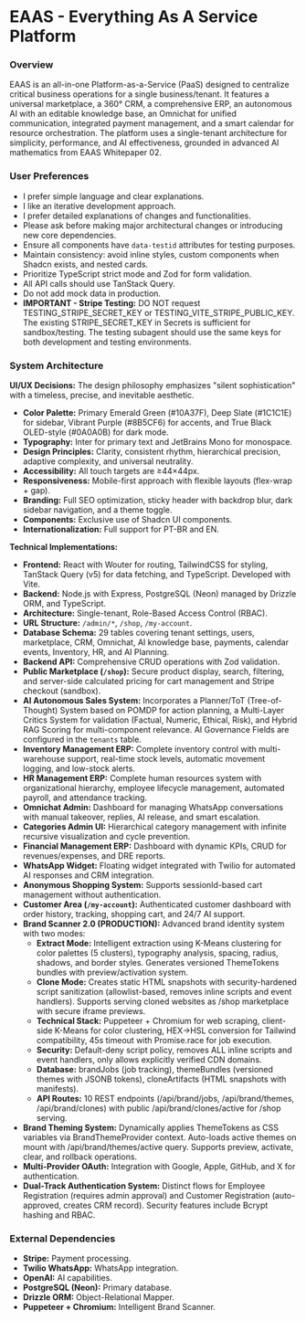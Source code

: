 # EAAS - Everything As A Service Platform

### Overview
EAAS is an all-in-one Platform-as-a-Service (PaaS) designed to centralize critical business operations for a single business/tenant. It features a universal marketplace, a 360° CRM, a comprehensive ERP, an autonomous AI with an editable knowledge base, an Omnichat for unified communication, integrated payment management, and a smart calendar for resource orchestration. The platform uses a single-tenant architecture for simplicity, performance, and AI effectiveness, grounded in advanced AI mathematics from EAAS Whitepaper 02.

### User Preferences
- I prefer simple language and clear explanations.
- I like an iterative development approach.
- I prefer detailed explanations of changes and functionalities.
- Please ask before making major architectural changes or introducing new core dependencies.
- Ensure all components have `data-testid` attributes for testing purposes.
- Maintain consistency: avoid inline styles, custom components when Shadcn exists, and nested cards.
- Prioritize TypeScript strict mode and Zod for form validation.
- All API calls should use TanStack Query.
- Do not add mock data in production.
- **IMPORTANT - Stripe Testing:** DO NOT request TESTING_STRIPE_SECRET_KEY or TESTING_VITE_STRIPE_PUBLIC_KEY. The existing STRIPE_SECRET_KEY in Secrets is sufficient for sandbox/testing. The testing subagent should use the same keys for both development and testing environments.

### System Architecture

**UI/UX Decisions:**
The design philosophy emphasizes "silent sophistication" with a timeless, precise, and inevitable aesthetic.
- **Color Palette:** Primary Emerald Green (#10A37F), Deep Slate (#1C1C1E) for sidebar, Vibrant Purple (#8B5CF6) for accents, and True Black OLED-style (#0A0A0B) for dark mode.
- **Typography:** Inter for primary text and JetBrains Mono for monospace.
- **Design Principles:** Clarity, consistent rhythm, hierarchical precision, adaptive complexity, and universal neutrality.
- **Accessibility:** All touch targets are ≥44×44px.
- **Responsiveness:** Mobile-first approach with flexible layouts (flex-wrap + gap).
- **Branding:** Full SEO optimization, sticky header with backdrop blur, dark sidebar navigation, and a theme toggle.
- **Components:** Exclusive use of Shadcn UI components.
- **Internationalization:** Full support for PT-BR and EN.

**Technical Implementations:**
- **Frontend:** React with Wouter for routing, TailwindCSS for styling, TanStack Query (v5) for data fetching, and TypeScript. Developed with Vite.
- **Backend:** Node.js with Express, PostgreSQL (Neon) managed by Drizzle ORM, and TypeScript.
- **Architecture:** Single-tenant, Role-Based Access Control (RBAC).
- **URL Structure:** `/admin/*`, `/shop`, `/my-account`.
- **Database Schema:** 29 tables covering tenant settings, users, marketplace, CRM, Omnichat, AI knowledge base, payments, calendar events, Inventory, HR, and AI Planning.
- **Backend API:** Comprehensive CRUD operations with Zod validation.
- **Public Marketplace (`/shop`):** Secure product display, search, filtering, and server-side calculated pricing for cart management and Stripe checkout (sandbox).
- **AI Autonomous Sales System:** Incorporates a Planner/ToT (Tree-of-Thought) System based on POMDP for action planning, a Multi-Layer Critics System for validation (Factual, Numeric, Ethical, Risk), and Hybrid RAG Scoring for multi-component relevance. AI Governance Fields are configured in the `tenants` table.
- **Inventory Management ERP:** Complete inventory control with multi-warehouse support, real-time stock levels, automatic movement logging, and low-stock alerts.
- **HR Management ERP:** Complete human resources system with organizational hierarchy, employee lifecycle management, automated payroll, and attendance tracking.
- **Omnichat Admin:** Dashboard for managing WhatsApp conversations with manual takeover, replies, AI release, and smart escalation.
- **Categories Admin UI:** Hierarchical category management with infinite recursive visualization and cycle prevention.
- **Financial Management ERP:** Dashboard with dynamic KPIs, CRUD for revenues/expenses, and DRE reports.
- **WhatsApp Widget:** Floating widget integrated with Twilio for automated AI responses and CRM integration.
- **Anonymous Shopping System:** Supports sessionId-based cart management without authentication.
- **Customer Area (`/my-account`):** Authenticated customer dashboard with order history, tracking, shopping cart, and 24/7 AI support.
- **Brand Scanner 2.0 (PRODUCTION):** Advanced brand identity system with two modes:
  - **Extract Mode:** Intelligent extraction using K-Means clustering for color palettes (5 clusters), typography analysis, spacing, radius, shadows, and border styles. Generates versioned ThemeTokens bundles with preview/activation system.
  - **Clone Mode:** Creates static HTML snapshots with security-hardened script sanitization (allowlist-based, removes inline scripts and event handlers). Supports serving cloned websites as /shop marketplace with secure iframe previews.
  - **Technical Stack:** Puppeteer + Chromium for web scraping, client-side K-Means for color clustering, HEX→HSL conversion for Tailwind compatibility, 45s timeout with Promise.race for job execution.
  - **Security:** Default-deny script policy, removes ALL inline scripts and event handlers, only allows explicitly verified CDN domains.
  - **Database:** brandJobs (job tracking), themeBundles (versioned themes with JSONB tokens), cloneArtifacts (HTML snapshots with manifests).
  - **API Routes:** 10 REST endpoints (/api/brand/jobs, /api/brand/themes, /api/brand/clones) with public /api/brand/clones/active for /shop serving.
- **Brand Theming System:** Dynamically applies ThemeTokens as CSS variables via BrandThemeProvider context. Auto-loads active themes on mount with /api/brand/themes/active query. Supports preview, activate, clear, and rollback operations.
- **Multi-Provider OAuth:** Integration with Google, Apple, GitHub, and X for authentication.
- **Dual-Track Authentication System:** Distinct flows for Employee Registration (requires admin approval) and Customer Registration (auto-approved, creates CRM record). Security features include Bcrypt hashing and RBAC.

### External Dependencies
- **Stripe:** Payment processing.
- **Twilio WhatsApp:** WhatsApp integration.
- **OpenAI:** AI capabilities.
- **PostgreSQL (Neon):** Primary database.
- **Drizzle ORM:** Object-Relational Mapper.
- **Puppeteer + Chromium:** Intelligent Brand Scanner.